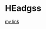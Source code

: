 # HEadgss
[my link](https://github.com/FormalLogic/mislabeling-training-data/blob/master/Mislabeing%20in%20training%20data.ipynb)